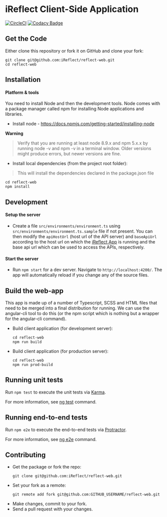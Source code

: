 # iReflect Client-Side Application

[![CircleCI](https://circleci.com/gh/iReflect/reflect-web.svg?style=svg)](https://circleci.com/gh/iReflect/reflect-web)
[![Codacy Badge](https://api.codacy.com/project/badge/Grade/1524ac994f344ceebf06f6003a1a0037)](https://www.codacy.com/app/iReflect/reflect-web?utm_source=github.com&amp;utm_medium=referral&amp;utm_content=iReflect/reflect-web&amp;utm_campaign=Badge_Grade)

## Get the Code
Either clone this repository or fork it on GitHub and clone your fork:
```
git clone git@github.com:iReflect/reflect-web.git
cd reflect-web
```

## Installation
#### Platform & tools
You need to install Node and then the development tools. Node comes with a package manager called npm for installing Node applications and libraries.

- Install node - https://docs.npmjs.com/getting-started/installing-node

**Warning**
> Verify that you are running at least node 8.9.x and npm 5.x.x by running node -v and npm -v in a terminal window. Older versions might produce errors, but newer versions are fine.

- Install local dependencies (from the project root folder):

> This will install the dependencies declared in the package.json file

```
cd reflect-web
npm install
```
## Development
#### Setup the server
- Create a file `src/environments/environment.ts` using `src/environments/environment.ts.sample` file if not present.
You can then modify the `apiHostUrl` (host url of the API server) and `baseApiUrl` according to the host url on which the [iReflect App](https://github.com/iReflect/reflect-app) is running and the base api url which can be used to access the APIs, respectively.

#### Start the server
- Run `npm start` for a dev server. Navigate to `http://localhost:4200/`. The app will automatically reload if you change 
any of the source files.

## Build the web-app
This app is made up of a number of Typescript, SCSS and HTML files that need to be merged into a final distribution for running.  We can use the angular-cli tool to do this (or the npm script which is nothing but a wrapper for the angular-cli command).
* Build client application (for development server):
    ```
    cd reflect-web
    npm run build
    ```
* Build client application (for production server):
    ```
    cd reflect-web
    npm run prod-build
    ```

## Running unit tests

Run `npm test` to execute the unit tests via [Karma](https://karma-runner.github.io).

For more information, see [ng test](https://github.com/angular/angular-cli/wiki/test) command. 

## Running end-to-end tests

Run `npm e2e` to execute the end-to-end tests via [Protractor](http://www.protractortest.org/).

For more information, see [ng e2e](https://github.com/angular/angular-cli/wiki/e2e) command. 

## Contributing
- Get the package or fork the repo:
    ```
    git clone git@github.com:iReflect/reflect-web.git
    ```
- Set your fork as a remote:
    ```
    git remote add fork git@github.com:GITHUB_USERNAME/reflect-web.git
    ```
- Make changes, commit to your fork.
- Send a pull request with your changes.
